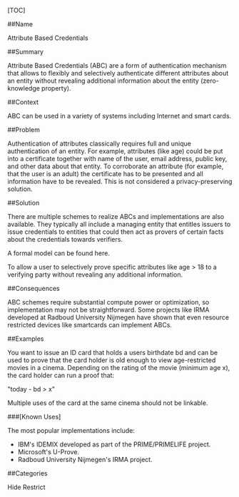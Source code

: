 [TOC]

##Name
<!--Primary name the pattern is known by.-->

Attribute Based Credentials

<!--###[Also Known As]-->
<!-- All other names the pattern is known by.-->



##Summary
<!-- One short paragraph summarising the pattern.-->

Attribute Based Credentials (ABC) are a form of authentication mechanism that allows to flexibly and selectively authenticate different attributes about an entity without revealing additional information about the entity (zero-knowledge property).

##Context
<!-- The situations in which the pattern may apply.-->

ABC can be used in a variety of systems including Internet and smart cards.

##Problem
<!-- The problem a pattern addresses, including a list of forces describing why a problem might be difficult to solve.-->

Authentication of attributes classically requires full and unique authentication of an entity. For example, attributes (like age) could be put into a certificate together with name of the user, email address, public key, and other data about that entity. To corroborate an attribute (for example, that the user is an adult) the certificate has to be presented and all information have to be revealed. This is not considered a privacy-preserving solution.

##Solution
<!-- A concise description of how the pattern addresses the problem.-->

There are multiple schemes to realize ABCs and implementations are also available. They typically all include a managing entity that entitles issuers to issue credentials to entities that could then act as provers of certain facts about the credentials towards verifiers.

A formal model can be found here.

<!--goals-->
To allow a user to selectively prove specific attributes like age > 18 to a verifying party without revealing any additional information.

<!--###[Structure]-->
<!--A detailed specification of the structural aspects of the pattern. A class diagram if applicable.-->



<!--###[Implementation]-->
<!--Guidelines for implementing the pattern; code fragments; suggested PETS; policy fragments.-->



##Consequences
<!--The advantages (benefits) and disadvantages (liabilities) of applying the pattern.-->



<!--constraints and consequences-->
ABC schemes require substantial compute power or optimization, so implementation may not be straightforward. Some projects like IRMA developed at Radboud University Nijmegen have shown that even resource restricted devices like smartcards can implement ABCs.

<!--###[Constraints]-->
<!-- limitations as a consequence of applying the pattern.-->



##Examples
<!--Motivational example to see how the pattern is applied.-->

You want to issue an ID card that holds a users birthdate bd and can be used to prove that the card holder is old enough to view age-restricted movies in a cinema. Depending on the rating of the movie (minimum age x), the card holder can run a proof that:

"today - bd > x"

Multiple uses of the card at the same cinema should not be linkable.

###[Known Uses]
<!-- Pointers to various applications of the pattern.-->

The most popular implementations include:

- IBM's IDEMIX developed as part of the PRIME/PRIMELIFE project.
- Microsoft's U-Prove.
- Radboud University Nijmegen's IRMA project.

<!--##See Also-->
<!-- Any pointers to relevant information, not contained in the subfields below.-->



<!--###[Related Patterns]-->
<!-- Supporting and conflicting patterns-->



<!--###[Sources]-->
<!-- References to the original source of the pattern.-->



<!--##General Comments-->
<!-- Separate discussion on the pattern.-->



##Categories
<!-- Placeholder for future agreed upon categories as per collaboration's evaluation.-->

Hide
Restrict

<!--##Tags-->
<!-- User definable descriptors for additional correlation.-->
